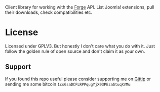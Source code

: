 Client library for working with the [Forge](https://github.com/bookworm/dbd_forge) API. List Joomla! extensions, pull their downloads, check compatibilities etc.

# License  
 
Licensed under GPLV3. But honestly I don't care what you do with it. Just follow the golden rule of open source and don't claim it as your own.

## Support

If you found this repo useful please consider supporting me on [Gittip](https://www.gittip.com/k2052) or sending me some
bitcoin `1csGsaDCFLRPPqugYjX93PEzaStuqXVMu`
